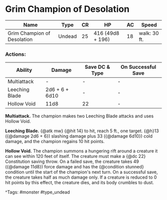 # Grim Champion of Desolation

| Name | Type | CR | HP | AC | Speed |
|------|------|----|----|----|-------|
| Grim Champion of Desolation | Undead | 25 | 416 (49d8 + 196) | 18 | walk: 30 ft. |

### Actions:

| Ability | Damage | Save DC & Type | On Successful Save |
|---------|--------|----------------|--------------------|
| Multiattack | - | - | - |
| Leeching Blade | 2d6 + 6 + 6d10 | - | - |
| Hollow Void | 11d8 | 22 | - |


**Multiattack.** The champion makes two Leeching Blade attacks and uses Hollow Void.

**Leeching Blade.** {@atk mw} {@hit 14} to hit, reach 5 ft., one target. {@h}13 ({@damage 2d6 + 6}) slashing damage plus 33 ({@damage 6d10}) cold damage, and the champion regains 10 hit points.

**Hollow Void.** The champion summons a hungering rift around a creature it can see within 120 feet of itself. The creature must make a {@dc 22} Constitution saving throw. On a failed save, the creature takes 49 ({@damage 11d8}) force damage and has the {@condition stunned} condition until the start of the champion's next turn. On a successful save, the creature takes half as much damage only. If a creature is reduced to 0 hit points by this effect, the creature dies, and its body crumbles to dust.

^Tags: #monster #type_undead